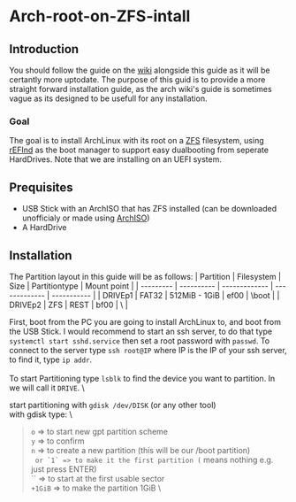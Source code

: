 # Arch-root-on-ZFS-intall
## Introduction
You should follow the guide on the [wiki](https://wiki.archlinux.org/title/Install_Arch_Linux_on_ZFS) alongside this guide as it will be certantly more uptodate. The purpose of this guid is to provide a more straight forward installation guide, as the arch wiki's guide is sometimes vague as its designed to be usefull for any installation.

### Goal
The goal is to install ArchLinux with its root on a [ZFS](https://wiki.archlinux.org/title/ZFS) filesystem, using [rEFInd](https://wiki.archlinux.org/title/REFInd) as the boot manager to support easy dualbooting from seperate HardDrives. Note that we are installing on an UEFI system.

## Prequisites
* USB Stick with an ArchISO that has ZFS installed (can be downloaded unofficialy or made using [ArchISO](https://wiki.archlinux.org/title/Archiso))
* A HardDrive

## Installation
The Partition layout in this guide will be as follows:
| Partition | Filesystem | Size          | Partitiontype | Mount point |
| --------- | ---------- | ------------- | ------------- | ----------- |
| DRIVEp1   | FAT32      | 512MiB - 1GiB | ef00          | \boot       |
| DRIVEp2   | ZFS        | REST          | bf00          | \           |

First, boot from the PC you are going to install ArchLinux to, and boot from the USB Stick. I would recommend to start an ssh server, to do that type `systemctl start sshd.service` then set a root password with `passwd`. To connect to the server type `ssh root@IP` where IP is the IP of your ssh server, to find it, type `ip addr`. \
\
To start Partitioning type `lsblk` to find the device you want to partition. In we will call it `DRIVE`. \

start partitioning with `gdisk /dev/DISK` (or any other tool) \
with gdisk type: \
>`o` => to start new gpt partition scheme \
>`y` => to confirm \
>`n` => to create a new partition (this will be our /boot partition) \
>`` or `1` => to make it the first partition (`` means nothing e.g. just press ENTER) \
>`` => to start at the first usable sector \
>`+1GiB` => to make the partition 1GiB \
